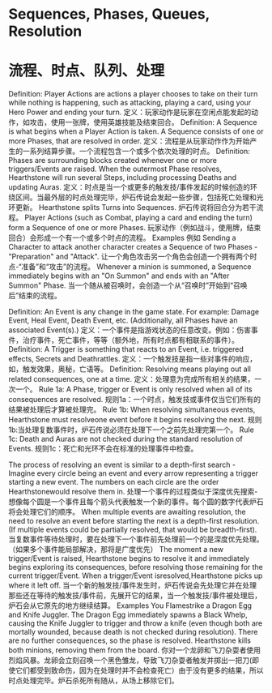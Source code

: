 Sequences, Phases, Queues, Resolution
===================
流程、时点、队列、处理
===================
Definition: Player Actions are actions a player chooses to take on their turn while nothing is happening, such as attacking, playing a card, using your Hero Power and ending your turn.
定义：玩家动作是玩家在空闲点能发起的动作，如攻击，使用一张牌，使用英雄技能及结束回合。
Definition: A Sequence is what begins when a Player Action is taken. A Sequence consists of one or more Phases, that are resolved in order.
定义：流程是从玩家动作作为开始产生的一系列结算步骤。一个流程包含一个或多个依次处理的时点。
Definition: Phases are surrounding blocks created whenever one or more triggers/Events are raised. When the outermost Phase resolves, Hearthstone will run several Steps, including processing Deaths and updating Auras.
定义：时点是当一个或更多的触发技/事件发起的时候创造的环绕区间。当最外层的时点处理完毕，炉石传说会发起一些步骤，包括死亡处理和光环更新。
Hearthstone splits Turns into Sequences.
炉石传说将回合分为若干流程。
Player Actions (such as Combat, playing a card and ending the turn) form a Sequence of one or more Phases.
玩家动作（例如战斗，使用牌，结束回合）会形成一个有一个或多个时点的流程。
Examples
例如
Sending a Character to attack another character creates a Sequence of two Phases - "Preparation" and "Attack".
让一个角色攻击另一个角色会创造一个拥有两个时点-“准备”和“攻击”的流程。
Whenever a minion is summoned, a Sequence immediately begins with an "On Summon" and ends with an "After Summon" Phase.
当一个随从被召唤时，会创造一个从“召唤时”开始到“召唤后”结束的流程。 

Definition: An Event is any change in the game state. For example: Damage Event, Heal Event, Death Event, etc. (Additionally, all Phases have an associated Event(s).)
定义：一个事件是指游戏状态的任意改变。例如：伤害事件，治疗事件，死亡事件，等等（额外地，所有时点都有相联系的事件）。
Definition: A Trigger is something that reacts to an Event, i.e. triggered effects, Secrets and Deathrattles.
定义：一个触发技是指一些对事件的响应，如，触发效果，奥秘，亡语等。
Definition: Resolving means playing out all related consequences, one at a time.
定义：处理意为完成所有相关的结果，一次一个。
Rule 1a: A Phase, trigger or Event is only resolved when all of its consequences are resolved.
规则1a：一个时点，触发技或事件仅当它们所有的结果被处理后才算被处理完。
Rule 1b: When resolving simultaneous events, Hearthstone must resolveone event before it begins resolving the next.
规则1b:当处理复数事件时，炉石传说必须在处理下一个之前先处理完第一个。
Rule 1c: Death and Auras are not checked during the standard resolution of Events.
规则1c：死亡和光环不会在标准的处理事件中检查。

 
The process of resolving an event is similar to a depth-first search - Imagine every circle being an event and every arrow representing a trigger starting a new event. The numbers on each circle are the order Hearthstonewould resolve them in.
处理一个事件的过程类似于深度优先搜索-想像每个圆是一个事件且每个箭头代表触发一个新的事件。每个圆的数字代表炉石将会处理它们的顺序。
When multiple events are awaiting resolution, the need to resolve an event before starting the next is a depth-first resolution. (If multiple events could be partially resolved, that would be breadth-first).
当复数事件等待处理时，要在处理下一个事件前先处理前一个的是深度优先处理。（如果多个事件能局部解决，那将是广度优先）
The moment a new trigger/Event is raised, Hearthstone begins to resolve it and immediately begins exploring its consequences, before resolving those remaining for the current trigger/Event. When a trigger/Event isresolved,Hearthstone picks up where it left off.
 当一个新的触发技/事件发生时，炉石传说会先处理它并在处理那些还在等待的触发技/事件前，先展开它的结果，当一个触发技/事件被处理后，炉石会从它原先的地方继续结算。
Examples
You Flamestrike a Dragon Egg and Knife Juggler. The Dragon Egg immediately spawns a Black Whelp, causing the Knife Juggler to trigger and throw a knife (even though both are mortally wounded, because death is not checked during resolution). There are no further consequences, so the phase is resolved. Hearthstone kills both minions, removing them from the board.
你对一个龙卵和飞刀杂耍者使用烈焰风暴。龙卵会立刻召唤一个黑色雏龙，导致飞刀杂耍者触发并掷出一把刀(即使它们都受到致命伤，因为在处理时并不会检查死亡）由于没有更多的结果，所以时点处理完毕。炉石杀死所有随从，从场上移除它们。
